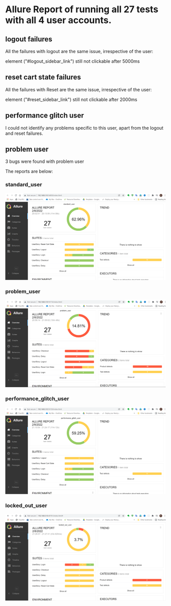 # Allure Report of running all 27 tests with all 4 user accounts.

## logout failures

All the failures with logout are the same issue, irrespective of the user:

element ("#logout_sidebar_link") still not clickable after 5000ms 

## reset cart state failures

All the failures with Reset are the same issue, irrespective of the user:

element ("#reset_sidebar_link") still not clickable after 2000ms

## performance glitch user

I could not identify any problems specific to this user, apart from the logout and reset failures.

## problem user

3 bugs were found with problem user

The reports are below:

### standard_user

![Standard user test report](/result-screenshots/allure-standard_user.png)

### problem_user

![Problem user test report](/result-screenshots/allure-problem_user.png)

### performance_glitch_user

![Performance glitch user test report](/result-screenshots/allure-performance_glitch_user.png)

### locked_out_user

![Locked out user test report](/result-screenshots/allure-locked_out_user.png)
